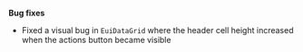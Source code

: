 **Bug fixes**

- Fixed a visual bug in `EuiDataGrid` where the header cell height increased when the actions button became visible

